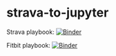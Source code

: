 # strava-to-jupyter

Strava playbook:
[![Binder](https://mybinder.org/badge_logo.svg)](https://mybinder.org/v2/gh/AartGoossens/strava-to-jupyter/master?filepath=playbook.ipynb)

Fitbit playbook:
[![Binder](https://mybinder.org/badge_logo.svg)](https://mybinder.org/v2/gh/AartGoossens/strava-to-jupyter/master?filepath=fitbitplaybook.ipynb)
